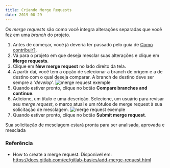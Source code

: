 ```yaml
---
title: Criando Merge Requests
date: 2019-08-29
---
```

Os _merge requests_ são como você integra alterações separadas que você fez em uma _branch_ do projeto.

1. Antes de começar, você já deveria ter passado pelo guia de [Como contribuir?](https://pluggedcomputing.gitlab.io/post/contribuitions/making_changes/).
2. Vá para o projeto em que deseja mesclar suas alterações e clique em **Merge requests**.
3. Clique em **New merge request** no lado direito da tela.
4. A partir daí, você tem a opção de selecionar a branch de origem e a de destino com o qual deseja comparar. A branch de destino deve ser sempre a _'develop'_.
![merge request exemple](https://docs.gitlab.com/ee/gitlab-basics/img/merge_request_select_branch.png)
5. Quando estiver pronto, clique no botão **Compare branches and continue**.
6. Adicione, um título e uma descrição. Selecione, um usuário para revisar seu _merge request_,  o marco atual e um rótulos de merge request à sua solicitação de mesclagem.
![merge request exemple](https://docs.gitlab.com/ee/gitlab-basics/img/merge_request_page.png)
7. Quando estiver pronto, clique no botão **Submit merge request**.

Sua solicitação de mesclagem estará pronta para ser analisada, aprovada e mesclada

### Referência
* How to create a merge request. Disponivel em: <https://docs.gitlab.com/ee/gitlab-basics/add-merge-request.html>